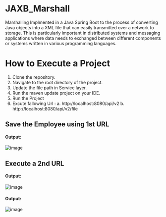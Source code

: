 # JAXB_Marshall
Marshalling Implmented in a Java Spring Boot to the process of converting Java objects into a XML file that can easily transmitted over a network to storage. This is particularly important in distributed systems and messaging applications where data needs to exchanged between different components or systems written in various programming languages.

# How to Execute a Project

1) Clone the repository.
2) Navigate to the root directory of the project.
3) Update the file path in Service layer. 
4) Run the maven update project on your IDE.
5) Run the Project
6) Excute fallowing Url : a. http://localhost:8080/api/v2 b. http://localhost:8080/api/v2/file

## Save the Employee using 1st URL
#### Output:
![image](https://github.com/TrickAndTrack/JAXB_Marshall/assets/73180409/c06bb4f9-5bae-48e8-8ad6-ce9e1a5c0761)

## Execute a 2nd URL
#### Output:
![image](https://github.com/TrickAndTrack/JAXB_Marshall/assets/73180409/b99adafb-0db3-4970-b447-54600e76639c)

#### Output:
![image](https://github.com/TrickAndTrack/JAXB_Marshall/assets/73180409/b6e48778-0d62-47e4-b833-4880b8b98639)

